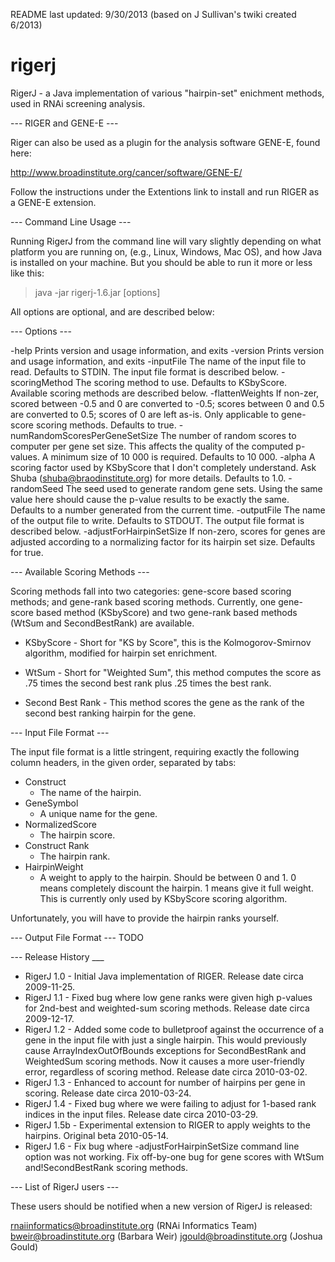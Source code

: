 README last updated: 9/30/2013 (based on J Sullivan's twiki created 6/2013)

rigerj
======

RigerJ - a Java implementation of various "hairpin-set" enichment methods, used in RNAi screening analysis.


--- RIGER and GENE-E ---

Riger can also be used as a plugin for the analysis software GENE-E, found here:

http://www.broadinstitute.org/cancer/software/GENE-E/

Follow the instructions under the Extentions link to install and run RIGER as a GENE-E extension.

--- Command Line Usage ---

Running RigerJ from the command line will vary slightly depending on what platform you are running on, 
(e.g., Linux, Windows, Mac OS), and how Java is installed on your machine. But you should be able to 
run it more or less like this:
> java -jar rigerj-1.6.jar [options]

All options are optional, and are described below:

--- Options ---

-help                             Prints version and usage information, and exits
-version                          Prints version and usage information, and exits
-inputFile                        The name of the input file to read.  Defaults to STDIN.  The input
                                  file format is described below.
-scoringMethod                    The scoring method to use.  Defaults to KSbyScore.  Available
                                  scoring methods are described below.
-flattenWeights                   If non-zer, scored between -0.5 and 0 are converted to -0.5; scores
                                  between 0 and 0.5 are converted to 0.5; scores of 0 are left as-is.
                                  Only applicable to gene-score scoring methods.  Defaults to true.
-numRandomScoresPerGeneSetSize    The number of random scores to computer per gene set size.  This
                                  affects the quality of the computed p-values.  A minimum size of
                                  10 000 is required.  Defaults to 10 000.
-alpha                            A scoring factor used by KSbyScore that I don't completely
                                  understand.  Ask Shuba (shuba@braodinstitute.org) for more details.
                                  Defaults to 1.0.
-randomSeed                       The seed used to generate random gene sets.  Using the same value here
                                  should cause the p-value results to be exactly the same.  Defaults
                                  to a number generated from the current time.
-outputFile                       The name of the output file to write.  Defaults to STDOUT.  The 
                                  output file format is described below.
-adjustForHairpinSetSize          If non-zero, scores for genes are adjusted according to a normalizing
                                  factor for its hairpin set size.  Defaults for true.
                                  
--- Available Scoring Methods ---

Scoring methods fall into two categories: gene-score based scoring methods; and gene-rank based scoring
methods. Currently, one gene-score based method (KSbyScore) and two gene-rank based methods (WtSum and 
SecondBestRank) are available.

* KSbyScore - Short for "KS by Score", this is the Kolmogorov-Smirnov algorithm, modified for hairpin set enrichment.

* WtSum - Short for "Weighted Sum", this method computes the score as .75 times the second best rank plus .25 
times the best rank.

* Second Best Rank - This method scores the gene as the rank of the second best ranking hairpin for the gene.

--- Input File Format ---

The input file format is a little stringent, requiring exactly the following column headers, in the given 
order, separated by tabs:

* Construct
  * The name of the hairpin.
* GeneSymbol
  * A unique name for the gene.
* NormalizedScore
  * The hairpin score.
* Construct Rank
  * The hairpin rank.
* HairpinWeight
  * A weight to apply to the hairpin. Should be between 0 and 1. 0 means completely discount the hairpin.
    1 means give it full weight. This is currently only used by KSbyScore scoring algorithm.

Unfortunately, you will have to provide the hairpin ranks yourself.

--- Output File Format ---
TODO

--- Release History ___

* RigerJ 1.0 - Initial Java implementation of RIGER. Release date circa 2009-11-25.
* RigerJ 1.1 - Fixed bug where low gene ranks were given high p-values for 2nd-best and weighted-sum 
               scoring methods. Release date circa 2009-12-17.
* RigerJ 1.2 - Added some code to bulletproof against the occurrence of a gene in the input file with just 
               a single hairpin. This would previously cause ArrayIndexOutOfBounds exceptions for 
               SecondBestRank and WeightedSum scoring methods. Now it causes a more user-friendly error, 
               regardless of scoring method. Release date circa 2010-03-02.
* RigerJ 1.3 - Enhanced to account for number of hairpins per gene in scoring. Release date circa 2010-03-24.
* RigerJ 1.4 - Fixed bug where we were failing to adjust for 1-based rank indices in the input files. 
               Release date circa 2010-03-29.
* RigerJ 1.5b - Experimental extension to RIGER to apply weights to the hairpins. Original beta 2010-05-14.
* RigerJ 1.6 - Fix bug where -adjustForHairpinSetSize command line option was not working.
               Fix off-by-one bug for gene scores with WtSum and!SecondBestRank scoring methods.

--- List of RigerJ users ---

These users should be notified when a new version of RigerJ is released:

rnaiinformatics@broadinstitute.org (RNAi Informatics Team)
bweir@broadinstitute.org (Barbara Weir)
jgould@broadinstitute.org (Joshua Gould)

